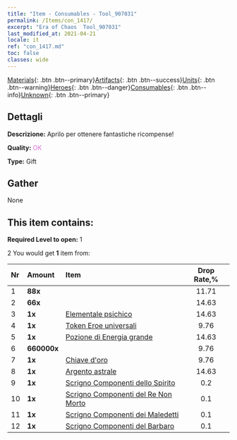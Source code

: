 ```yaml
---
title: "Item - Consumables - Tool_907031"
permalink: /Items/con_1417/
excerpt: "Era of Chaos  Tool_907031"
last_modified_at: 2021-04-21
locale: it
ref: "con_1417.md"
toc: false
classes: wide
---
```

 [Materials](/it/Items/){: .btn .btn--primary}[Artifacts](/it/Items/Artifacts/){: .btn .btn--success}[Units](/it/Items/Units/){: .btn .btn--warning}[Heroes](/it/Items/Heroes/){: .btn .btn--danger}[Consumables](/it/Items/Consumables/){: .btn .btn--info}[Unknown](/it/Items/Unknown/){: .btn .btn--primary}

## Dettagli
 **Descrizione:** Aprilo per ottenere fantastiche ricompense!

 **Quality:** <span style="color: #DA70D6">OK</span>

 **Type:** Gift

## Gather

  None

## This item contains:

 **Required Level to open:** 1

 2 You would get **1** item  from:

  | Nr | Amount |     Item    | Drop Rate,% |
  |:---|:-------|:------------|:---------:|
  | 1 |  **88x** | <i class="fas fa-gem"/> | 11.71 | 
  | 2 |  **66x** | <i class="fas fa-gem"/> | 14.63 | 
  | 3 |  **1x** | [Elementale psichico](/it/Items/unt_267/) | 14.63 | 
  | 4 |  **1x** | [Token Eroe universali](/it/Items/her_358/) | 9.76 | 
  | 5 |  **1x** | [Pozione di Energia grande](/it/Items/con_706/) | 14.63 | 
  | 6 |  **660000x** | <i class="fas fa-coins"/> | 9.76 | 
  | 7 |  **1x** | [Chiave d'oro](/it/Items/con_783/) | 9.76 | 
  | 8 |  **1x** | [Argento astrale](/it/Items/con_969/) | 14.63 | 
  | 9 |  **1x** | [Scrigno Componenti dello Spirito](/it/Items/con_1339/) | 0.2 | 
  | 10 |  **1x** | [Scrigno Componenti del Re Non Morto](/it/Items/con_1340/) | 0.1 | 
  | 11 |  **1x** | [Scrigno Componenti dei Maledetti](/it/Items/con_1341/) | 0.1 | 
  | 12 |  **1x** | [Scrigno Componenti del Barbaro](/it/Items/con_1342/) | 0.1 | 
